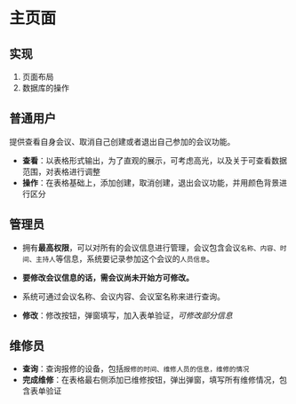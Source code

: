 # 主页面

## **实现**

1. 页面布局
2. 数据库的操作



## **普通用户**

提供查看自身会议、取消自己创建或者退出自己参加的会议功能。

- **查看**：以表格形式输出，为了直观的展示，可考虑高光，以及关于可查看数据范围，对表格进行调整
- **操作**：在表格基础上，添加创建，取消创建，退出会议功能，并用颜色背景进行区分



## **管理员**

- 拥有**最高权限**，可以对所有的会议信息进行管理，会议包含会议`名称、内容、时间、主持人`等信息，系统要记录参加这个会议的`人员信息`。

- **要修改会议信息的话，需会议尚未开始方可修改。**
- 系统可通过会议名称、会议内容、会议室名称来进行查询。
- **修改**：修改按钮，弹窗填写，加入表单验证，*可修改部分信息*





## **维修员**

- **查询**：查询报修的设备，包括`报修的时间、维修人员的信息，维修的情况`
- **完成维修**：在表格最右侧添加已维修按钮，弹出弹窗，填写所有维修情况，包含表单验证